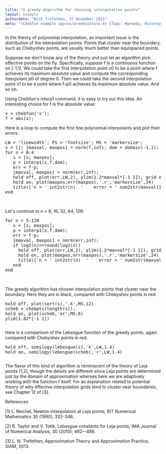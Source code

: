 ```yaml
---
title: "A greedy algorithm for choosing interpolation points"
layout: example
authordate: "Nick Trefethen, 27 November 2011"
meta: "(Chebfun example approx/GreedyInterp.m) [Tags: #greedy, #interpolation, #Leja, #Chebyshevpoints]"
---
```


In the theory of polynomial interpolation, an important issue is the distribution of the interpolation points.  Points that cluster near the boundary, such as Chebyshev points, are usually much better than equispaced points.

Suppose we don't know any of the theory and just let an algorithm pick effective points on the fly.  Specifically, suppose f is a continuous function on [-1,1]. We could take the first interpolation point x0 to be a point where f achieves its maximum absolute value and compute the corresponding interpolant p0 of degree 0.  Then we could take the second interpolation point x1 to be a point where f-p0 achieves its maximum absolute value. And so on.

Using Chebfun's interp1 command, it is easy to try out this idea. An interesting choice for f is the absolute value:

<pre class="mcode-input">x = chebfun('x');
f = abs(x);</pre>Here is a loop to compute the first few polynomial interpolants and plot their errors:

<pre class="mcode-input">LW = 'linewidth'; FS = 'fontsize'; MS = 'markersize';
s = []; [maxval, maxpos] = norm(f,inf); dom = domain(-1,1);
for n = 0:4
   s = [s; maxpos];
   p = interp1(s,f,dom);
   err = f-p;
   [maxval, maxpos] = norm(err,inf);
   hold off, plot(err,LW,2), ylim(1.2*maxval*[-1 1]), grid on
   hold on, plot(maxpos,err(maxpos),'.r','markersize',24)
   title(['n = ' int2str(n)  '    error = ' num2str(maxval)],FS,14), snapnow
end</pre><img src="img/GreedyInterp_01.png" alt="">

<img src="img/GreedyInterp_02.png" alt="">

<img src="img/GreedyInterp_03.png" alt="">

<img src="img/GreedyInterp_04.png" alt="">

<img src="img/GreedyInterp_05.png" alt="">

Let's continue to n = 8, 16, 32, 64, 128:

<pre class="mcode-input">for n = 5:128
   s = [s; maxpos];
   p = interp1(s,f,dom);
   err = f-p;
   [maxval, maxpos] = norm(err,inf);
   if log2(n)==round(log2(n))
     hold off, plot(err,LW,2), ylim(1.2*maxval*[-1 1]), grid on
     hold on, plot(maxpos,err(maxpos),'.r','markersize',24)
     title(['n = ' int2str(n)  '    error = ' num2str(maxval)],FS,14), snapnow
   end
end</pre><img src="img/GreedyInterp_06.png" alt="">

<img src="img/GreedyInterp_07.png" alt="">

<img src="img/GreedyInterp_08.png" alt="">

<img src="img/GreedyInterp_09.png" alt="">

<img src="img/GreedyInterp_10.png" alt="">

The greedy algorithm has chosen interpolation points that cluster near the boundary.  Here they are in black, compared with Chebyshev points in red:

<pre class="mcode-input">hold off, plot(sort(s),'.k',MS,12)
scheb = chebpts(length(s));
hold on, plot(scheb,'or',MS,6)
ylim(1.02*[-1 1])</pre><img src="img/GreedyInterp_11.png" alt="">

Here is a comparison of the Lebesgue function of the greedy points, again compared with Chebyshev points in red:

<pre class="mcode-input">hold off, semilogy(lebesgue(s),'k',LW,1.4)
hold on, semilogy(lebesgue(scheb),'r',LW,1.4)</pre><img src="img/GreedyInterp_12.png" alt="">

The flavor of this kind of algorithm is reminiscent of the theory of Leja points [1,2], though the details are different since Leja points are determined just by the domain of approximation whereas here we are adaptively working with the function f itself. For an explanation related to potential theory of why effective interpolation grids tend to cluster near boundaries, see Chapter 12 of [3].

References

[1] L. Reichel, Newton interpolation at Leja points, BIT Numerical Mathematics 30 (1990), 332-346.

[2] R. Taylor and V. Totik, Lebesgue constants for Leja points, IMA Journal of Numerical Analysis, 30 (2010), 462--486.

[3] L. N. Trefethen, Approximation Theory and Approximation Practice, SIAM, 2013.

